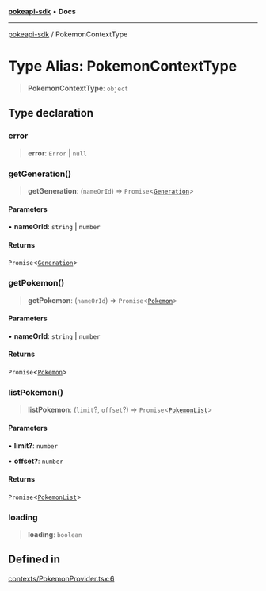 [**pokeapi-sdk**](../README.md) • **Docs**

***

[pokeapi-sdk](../README.md) / PokemonContextType

# Type Alias: PokemonContextType

> **PokemonContextType**: `object`

## Type declaration

### error

> **error**: `Error` \| `null`

### getGeneration()

> **getGeneration**: (`nameOrId`) => `Promise`\<[`Generation`](Generation.md)\>

#### Parameters

• **nameOrId**: `string` \| `number`

#### Returns

`Promise`\<[`Generation`](Generation.md)\>

### getPokemon()

> **getPokemon**: (`nameOrId`) => `Promise`\<[`Pokemon`](Pokemon.md)\>

#### Parameters

• **nameOrId**: `string` \| `number`

#### Returns

`Promise`\<[`Pokemon`](Pokemon.md)\>

### listPokemon()

> **listPokemon**: (`limit`?, `offset`?) => `Promise`\<[`PokemonList`](PokemonList.md)\>

#### Parameters

• **limit?**: `number`

• **offset?**: `number`

#### Returns

`Promise`\<[`PokemonList`](PokemonList.md)\>

### loading

> **loading**: `boolean`

## Defined in

[contexts/PokemonProvider.tsx:6](https://github.com/mdebauge/pokeapi-sdk/blob/9cfad3b7316a4e43eb21ffb702cd52dff4b5c565/src/contexts/PokemonProvider.tsx#L6)
